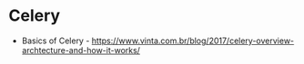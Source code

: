 # Celery

- Basics of Celery - https://www.vinta.com.br/blog/2017/celery-overview-archtecture-and-how-it-works/